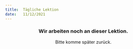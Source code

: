 ```yaml
---
title:  Tägliche Lektion
date:   11/12/2021
---
```


### <center>Wir arbeiten noch an dieser Lektion.</center>
<center>Bitte komme später zurück.</center>